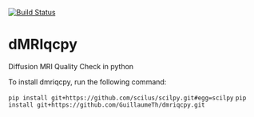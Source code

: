 [![Build Status](https://travis-ci.org/GuillaumeTh/dmriqcpy.svg?branch=master)](https://travis-ci.org/GuillaumeTh/dmriqcpy)

# dMRIqcpy
Diffusion MRI Quality Check in python

To install dmriqcpy, run the following command: 

`pip install git+https://github.com/scilus/scilpy.git#egg=scilpy`
`pip install git+https://github.com/GuillaumeTh/dmriqcpy.git`
